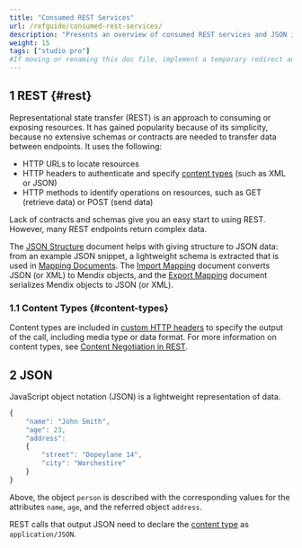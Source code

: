 ```yaml
---
title: "Consumed REST Services"
url: /refguide/consumed-rest-services/
description: "Presents an overview of consumed REST services and JSON in Mendix."
weight: 15
tags: ["studio pro"]
#If moving or renaming this doc file, implement a temporary redirect and let the respective team know they should update the URL in the product. See Mapping to Products for more details.
---
```


## 1 REST {#rest}

Representational state transfer (REST) is an approach to consuming or exposing resources. It has gained popularity because of its simplicity, because no extensive schemas or contracts are needed to transfer data between endpoints. It uses the following:

* HTTP URLs to locate resources
* HTTP headers to authenticate and specify [content types](#content-types) (such as XML or JSON)
* HTTP methods to identify operations on resources, such as GET (retrieve data) or POST (send data)

Lack of contracts and schemas give you an easy start to using REST. However, many REST endpoints return complex data.

The [JSON Structure](/refguide/json-structures/) document helps with giving structure to JSON data: from an example JSON snippet, a lightweight schema is extracted that is used in [Mapping Documents](/refguide/mapping-documents/). The [Import Mapping](/refguide/import-mappings/) document converts JSON (or XML) to Mendix objects, and the [Export Mapping](/refguide/export-mappings/) document serializes Mendix objects to JSON (or XML).

### 1.1 Content Types {#content-types}

Content types are included in [custom HTTP headers](/refguide/call-rest-action/#custom-http-headers) to specify the output of the call, including media type or data format. For more information on content types, see [Content Negotiation in REST](https://restfulapi.net/content-negotiation/).

## 2 JSON

JavaScript object notation (JSON) is a lightweight representation of data. 

```js
{
	"name": "John Smith",
	"age": 23,
	"address": 
	{
		"street": "Dopeylane 14",
		"city": "Worchestire"
	}
}
```

Above, the object `person` is described with the corresponding values for the attributes `name`, `age`, and the referred object `address`.

REST calls that output JSON need to declare the [content type](#content-types) as `application/JSON`. 